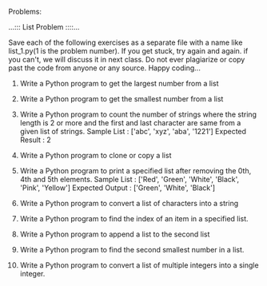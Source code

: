 Problems:

...::: List Problem ::::...

Save each of the following exercises as a separate file with a name like
list_1.py(1 is the problem number). If you get stuck, try again and again. if you can't, we will discuss it in next class.
Do not ever plagiarize or copy past the code from anyone or any source. Happy coding...

1.	Write a Python program to get the largest number from a list

2.	Write a Python program to get the smallest number from a list

3.	Write a Python program to count the number of strings where the string length is 2 or more and the first and last character are same from a given list of strings. 
	Sample List : ['abc', 'xyz', 'aba', '1221']
	Expected Result : 2

4.	Write a Python program to clone or copy a list

5.	Write a Python program to print a specified list after removing the 0th, 4th and 5th elements.
	Sample List : ['Red', 'Green', 'White', 'Black', 'Pink', 'Yellow']
	Expected Output : ['Green', 'White', 'Black']

6.	Write a Python program to convert a list of characters into a string

7. 	Write a Python program to find the index of an item in a specified list.

8.	Write a Python program to append a list to the second list

9.	Write a Python program to find the second smallest number in a list.

10.	Write a Python program to convert a list of multiple integers into a single integer.
